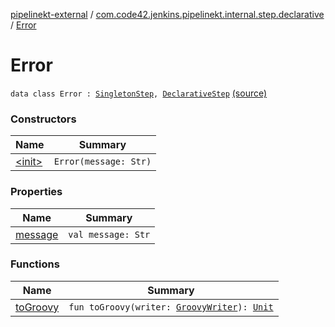 [pipelinekt-external](../../index.md) / [com.code42.jenkins.pipelinekt.internal.step.declarative](../index.md) / [Error](./index.md)

# Error

`data class Error : `[`SingletonStep`](../../com.code42.jenkins.pipelinekt.core.step/-singleton-step/index.md)`, `[`DeclarativeStep`](../../com.code42.jenkins.pipelinekt.core.step/-declarative-step.md) [(source)](https://github.com/code42/pipelinekt/tree/master/internal/src/main/kotlin/com/code42/jenkins/pipelinekt/internal/step/declarative/Error.kt#L8)

### Constructors

| Name | Summary |
|---|---|
| [&lt;init&gt;](-init-.md) | `Error(message: Str)` |

### Properties

| Name | Summary |
|---|---|
| [message](message.md) | `val message: Str` |

### Functions

| Name | Summary |
|---|---|
| [toGroovy](to-groovy.md) | `fun toGroovy(writer: `[`GroovyWriter`](../../com.code42.jenkins.pipelinekt.core.writer/-groovy-writer/index.md)`): `[`Unit`](https://kotlinlang.org/api/latest/jvm/stdlib/kotlin/-unit/index.html) |
